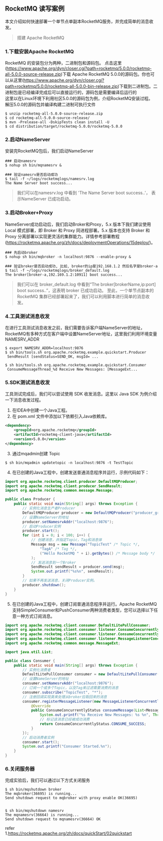 ## RocketMQ 读写案例 

本文介绍如何快速部署一个单节点单副本RocketMQ服务，并完成简单的消息收发。            

>搭建 Apache RocketMQ

### 1.下载安装Apache RocketMQ

RocketMQ 的安装包分为两种，二进制包和源码包。 点击这里(https://www.apache.org/dyn/closer.cgi?path=rocketmq/5.0.0/rocketmq-all-5.0.0-source-release.zip)下载 Apache RocketMQ 5.0.0的源码包。你也可以从这里(https://www.apache.org/dyn/closer.cgi?path=rocketmq/5.0.0/rocketmq-all-5.0.0-bin-release.zip)下载到二进制包。二进制包是已经编译完成后可以直接运行的，源码包是需要编译后运行的     
这里以在Linux环境下利用社区5.0.0的源码包为例，介绍RocketMQ安装过程。        
解压5.0.0的源码包并编译构建二进制可执行文件 

```shell
$ unzip rocketmq-all-5.0.0-source-release.zip
$ cd rocketmq-all-5.0.0-source-release/
$ mvn -Prelease-all -DskipTests clean install -U
$ cd distribution/target/rocketmq-5.0.0/rocketmq-5.0.0
```

### 2.启动NameServer
安装完RocketMQ包后，我们启动NameServer  
```shell
### 启动namesrv
$ nohup sh bin/mqnamesrv &
 
### 验证namesrv是否启动成功
$ tail -f ~/logs/rocketmqlogs/namesrv.log
The Name Server boot success...
```

>我们可以在namesrv.log 中看到 'The Name Server boot success..'， 表示NameServer 已成功启动。  

### 3.启动Broker+Proxy
NameServer成功启动后，我们启动Broker和Proxy，5.x 版本下我们建议使用 Local 模式部署，即 Broker 和 Proxy 同进程部署。5.x 版本也支持 Broker 和 Proxy 分离部署以实现更灵活的集群能力。详情参考部署教程(https://rocketmq.apache.org/zh/docs/deploymentOperations/15deploy/)。          

```shell
### 先启动broker
$ nohup sh bin/mqbroker -n localhost:9876 --enable-proxy &

### 验证broker是否启动成功, 比如, broker的ip是192.168.1.2 然后名字是broker-a
$ tail -f ~/logs/rocketmqlogs/broker_default.log 
The broker[broker-a,192.169.1.2:10911] boot success...
```

>我们可以在 broker_default.log 中看到“The broker[brokerName,ip:port] boot success..”，这表明 broker 已成功启动。
至此，一个单节点副本的 RocketMQ 集群已经部署起来了，我们可以利用脚本进行简单的消息收发。

### 4.工具测试消息收发
在进行工具测试消息收发之前，我们需要告诉客户端NameServer的地址，RocketMQ有多种方式在客户端中设置NameServer地址，这里我们利用环境变量NAMESRV_ADDR

```shell
$ export NAMESRV_ADDR=localhost:9876
$ sh bin/tools.sh org.apache.rocketmq.example.quickstart.Producer
 SendResult [sendStatus=SEND_OK, msgId= ...

$ sh bin/tools.sh org.apache.rocketmq.example.quickstart.Consumer
 ConsumeMessageThread_%d Receive New Messages: [MessageExt...
```

### 5.SDK测试消息收发
工具测试完成后，我们可以尝试使用 SDK 收发消息。这里以 Java SDK 为例介绍一下消息收发过程。
1. 在IDEA中创建一个Java工程。
2. 在 pom.xml 文件中添加以下依赖引入Java依赖库。 

```xml
<dependency>
    <groupId>org.apache.rocketmq</groupId>
    <artifactId>rocketmq-client-java</artifactId>
    <version>5.0.0</version>
</dependency> 
```
3. 通过mqadmin创建 Topic
```shell
$ sh bin/mqadmin updatetopic -n localhost:9876 -t TestTopic  
```

4. 在已创建的Java工程中，创建发送普通消息程序并运行，示例代码如下：
```java
import org.apache.rocketmq.client.producer.DefaultMQProducer;
import org.apache.rocketmq.client.producer.SendResult;
import org.apache.rocketmq.common.message.Message;

public class Producer {
    public static void main(String[] args) throws Exception {
        // 实例化消息生产者Producer
        DefaultMQProducer producer = new DefaultMQProducer("producer_group");
        // 设置NameServer的地址
        producer.setNamesrvAddr("localhost:9876");
        // 启动Producer实例
        producer.start();
        for (int i = 0; i < 100; i++) {
            // 创建消息，并指定Topic，Tag和消息体
            Message msg = new Message("TopicTest" /* Topic */,
                "TagA" /* Tag */,
                ("Hello RocketMQ " + i).getBytes() /* Message body */
            );
            // 发送消息到一个Broker
            SendResult sendResult = producer.send(msg);
            System.out.printf("%s%n", sendResult);
        }
        // 如果不再发送消息，关闭Producer实例。
        producer.shutdown();
    }
}
```

5. 在已创建的Java工程中，创建订阅普通消息程序并运行。Apache RocketMQ 支持SimpleConsumer和PushConsumer两种消费者类型，您可以选择以下任意一种方式订阅消息。

```java
import org.apache.rocketmq.client.consumer.DefaultLitePullConsumer;
import org.apache.rocketmq.client.consumer.listener.ConsumeConcurrentlyContext;
import org.apache.rocketmq.client.consumer.listener.ConsumeConcurrentlyStatus;
import org.apache.rocketmq.client.consumer.listener.MessageListenerConcurrently;
import org.apache.rocketmq.common.message.MessageExt;

import java.util.List;

public class Consumer {
    public static void main(String[] args) throws Exception {
        // 实例化消费者
        DefaultLitePullConsumer consumer = new DefaultLitePullConsumer("consumer_group");
        // 设置NameServer的地址
        consumer.setNamesrvAddr("localhost:9876");
        // 订阅一个或多个Topic，以及Tag来过滤需要消费的消息
        consumer.subscribe("TopicTest", "*");
        // 注册回调实现类来处理从broker拉取回来的消息
        consumer.registerMessageListener(new MessageListenerConcurrently() {
            @Override
            public ConsumeConcurrentlyStatus consumeMessage(List<MessageExt> msgs, ConsumeConcurrentlyContext context) {
                System.out.printf("%s Receive New Messages: %s %n", Thread.currentThread().getName(), msgs);
                // 标记该消息已经被成功消费
                return ConsumeConcurrentlyStatus.CONSUME_SUCCESS;
            }
        });
        // 启动消费者实例
        consumer.start();
        System.out.printf("Consumer Started.%n");
    }
}

```

### 6.关闭服务器
完成实验后，我们可以通过以下方式关闭服务    
```shell
$ sh bin/mqshutdown broker
The mqbroker(36695) is running...
Send shutdown request to mqbroker with proxy enable OK(36695)


$ sh bin/mqshutdown namesrv
The mqnamesrv(36664) is running...
Send shutdown request to mqnamesrv(36664) OK
```   

refer   
1.https://rocketmq.apache.org/zh/docs/quickStart/02quickstart       
